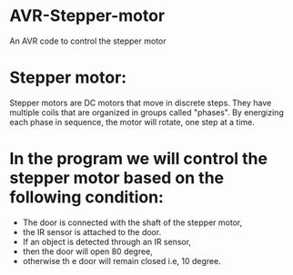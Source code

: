 # AVR-Stepper-motor
An AVR code to control the stepper motor 

# Stepper motor:

Stepper motors are DC motors that move in discrete steps. They have multiple coils that are organized in groups called "phases". By energizing each phase in sequence, the motor will rotate, one step at a time.

# In the program we will control the stepper motor based on the following condition:
- The door is connected with the shaft of the stepper motor,
- the IR sensor is attached to the door. 
- If an object is detected through an IR sensor,
- then the door will open 80 degree,
- otherwise th e door will remain closed i.e, 10 degree.
